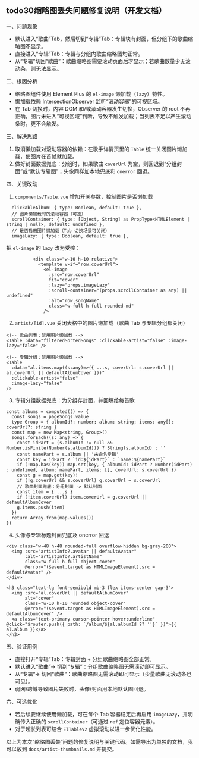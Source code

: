 ## todo30缩略图丢失问题修复说明（开发文档）

一、问题现象
- 默认进入“歌曲”Tab，然后切到“专辑”Tab：专辑块有封面，但分组下的歌曲缩略图不显示。
- 直接进入“专辑”Tab：专辑与分组内歌曲缩略图均正常。
- 从“专辑”切回“歌曲”：歌曲缩略图需要滚动页面后才显示；若歌曲数量少无滚动条，则无法显示。

二、根因分析
- 缩略图组件使用 Element Plus 的 `el-image` 懒加载（`lazy`）特性。
- 懒加载依赖 IntersectionObserver 监听“滚动容器”的可视区域。
- 在 Tab 切换时，内容 DOM 和/或滚动容器发生切换，Observer 的 root 不再正确，图片未进入“可视区域”判断，导致不触发加载；当列表不足以产生滚动条时，更不会触发。

三、解决思路
1) 取消懒加载对滚动容器的依赖：在歌手详情页里的 `Table` 统一关闭图片懒加载，使图片在首帧就加载。
2) 做好封面数据兜底：分组时，如果歌曲 `coverUrl` 为空，则回退到“分组封面”或“默认专辑图”；头像同样加本地兜底和 `onerror` 回退。

四、关键改动

1. `components/Table.vue` 增加开关参数，控制图片是否懒加载
```23:29:vibe-music-client-main/src/components/Table.vue
  clickableAlbum: { type: Boolean, default: true },
  // 图片懒加载时的滚动容器（可选）
  scrollContainer: { type: [Object, String] as PropType<HTMLElement | string | null>, default: undefined },
  // 是否启用图片懒加载（Tab 切换场景可关闭）
  imageLazy: { type: Boolean, default: true },
```

把 `el-image` 的 `lazy` 改为受控：
```371:379:vibe-music-client-main/src/components/Table.vue
          <div class="w-10 h-10 relative">
            <template v-if="row.coverUrl">
              <el-image
                :src="row.coverUrl"
                fit="cover"
                :lazy="props.imageLazy"
                :scroll-container="(props.scrollContainer as any) || undefined"
                :alt="row.songName"
                class="w-full h-full rounded-md"
              />
```

2. `artist/[id].vue` 关闭表格中的图片懒加载（歌曲 Tab 与专辑分组都关闭）
```262:268:vibe-music-client-main/src/pages/artist/[id].vue
<!-- 歌曲列表：禁用图片懒加载 -->
<Table :data="filteredSortedSongs" :clickable-artist="false" :image-lazy="false" />
```

```294:300:vibe-music-client-main/src/pages/artist/[id].vue
<!-- 专辑分组：禁用图片懒加载 -->
<Table
  :data="al.items.map((s:any)=>({ ...s, coverUrl: s.coverUrl || al.coverUrl || defaultAlbumCover }))"
  :clickable-artist="false"
  :image-lazy="false"
/>
```

3. 专辑分组数据兜底：为分组存封面，并回填给每首歌
```145:158:vibe-music-client-main/src/pages/artist/[id].vue
const albums = computed(() => {
  const songs = pageSongs.value
  type Group = { albumId?: number; album: string; items: any[]; coverUrl?: string }
  const map = new Map<string, Group>()
  songs.forEach((s: any) => {
    const idPart = (s.albumId != null && Number.isFinite(Number(s.albumId))) ? String(s.albumId) : ''
    const namePart = s.album || '未命名专辑'
    const key = idPart ? `id:${idPart}` : `name:${namePart}`
    if (!map.has(key)) map.set(key, { albumId: idPart ? Number(idPart) : undefined, album: namePart, items: [], coverUrl: s.coverUrl })
    const g = map.get(key)!
    if (!g.coverUrl && s.coverUrl) g.coverUrl = s.coverUrl
    // 歌曲封面兜底：分组封面 -> 默认封面
    const item = { ...s }
    if (!item.coverUrl) item.coverUrl = g.coverUrl || defaultAlbumCover
    g.items.push(item)
  })
  return Array.from(map.values())
})
```

4. 头像与专辑标题封面兜底及 onerror 回退
```205:210:vibe-music-client-main/src/pages/artist/[id].vue
<div class="w-48 h-48 rounded-full overflow-hidden bg-gray-200">
  <img :src="artistInfo?.avatar || defaultAvatar"
       :alt="artistInfo?.artistName"
       class="w-full h-full object-cover"
       @error="($event.target as HTMLImageElement).src = defaultAvatar" />
</div>
```

```287:293:vibe-music-client-main/src/pages/artist/[id].vue
<h3 class="text-lg font-semibold mb-3 flex items-center gap-3">
  <img :src="al.coverUrl || defaultAlbumCover"
       alt="cover"
       class="w-10 h-10 rounded object-cover"
       @error="($event.target as HTMLImageElement).src = defaultAlbumCover" />
  <a class="text-primary cursor-pointer hover:underline" @click="$router.push({ path: `/album/${al.albumId ?? ''}` })">{{ al.album }}</a>
</h3>
```

五、验证用例
- 直接打开“专辑”Tab：专辑封面 + 分组歌曲缩略图全部正常。
- 默认进入“歌曲”→ 切到“专辑”：分组歌曲缩略图无需滚动即可显示。
- 从“专辑”→ 切回“歌曲”：歌曲缩略图无需滚动即可显示（少量歌曲无滚动条也可见）。
- 弱网/跨域导致图片失败时，头像/封面用本地默认图回退。

六、可选优化
- 若后续要继续使用懒加载，可在每个 Tab 容器稳定后再启用 `imageLazy`，并明确传入正确的 `scrollContainer`（可通过 `ref` 定位容器元素）。
- 对于超长列表可结合 `ElTableV2` 虚拟滚动以进一步优化性能。

以上为本次“缩略图丢失”问题的修复说明与关键代码。如需导出为单独的文档，我可以放到 `docs/artist-thumbnails.md` 并提交。
